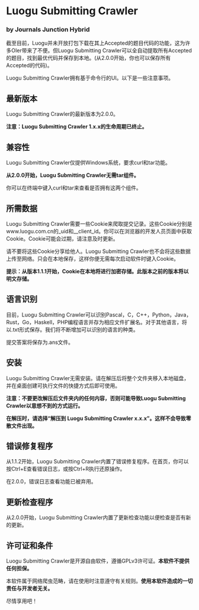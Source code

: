 # Luogu Submitting Crawler
### by Journals Junction Hybrid
截至目前，Luogu并未开放打包下载在其上Accepted的题目代码的功能，这为许多OIer带来了不便。但Luogu Submitting Crawler可以全自动提取所有Accepted的题目，找到最优代码并保存到本地。(从2.0.0开始，你也可以保存所有Accepted的代码)。

Luogu Submitting Crawler拥有基于命令行的UI。以下是一些注意事项。
## 最新版本
Luogu Submitting Crawler的最新版本为2.0.0。

**注意：Luogu Submitting Crawler 1.x.x的生命周期已终止。**

## 兼容性
Luogu Submitting Crawler仅提供Windows系统，要求curl和tar功能。

**从2.0.0开始，Luogu Submitting Crawler无需tar组件。**

你可以在终端中键入curl和tar来查看是否拥有这两个组件。
## 所需数据
Luogu Submitting Crawler需要一些Cookie来爬取提交记录。这些Cookie分别是www.luogu.com.cn的_uid和__client_id。你可以在浏览器的开发人员页面中获取Cookie。Cookie可能会过期，请注意及时更新。

请不要将这些Cookie分享给他人。Luogu Submitting Crawler也不会将这些数据上传至网络。只会在本地保存，这样你便无需每次启动软件时键入Cookie。

**提示：从版本1.1.1开始，Cookie在本地将进行加密存储。此版本之前的版本将以明文存储。**

## 语言识别
目前，Luogu Submitting Crawler可以识别Pascal，C，C++，Python，Java，Rust，Go，Haskell，PHP编程语言并存为相应文件扩展名。对于其他语言，将以.txt形式保存。我们将不断增加可以识别的语言的种类。

提交答案将保存为.ans文件。
## 安装
Luogu Submitting Crawler无需安装。请在解压后将整个文件夹移入本地磁盘，并在桌面创建可执行文件的快捷方式后即可使用。

**注意：不要更改解压后文件夹内的任何内容，否则可能导致Luogu Submitting Crawler以意想不到的方式运行。**

**在解压时，请选择“解压到 Luogu Submitting Crawler x.x.x”。这样不会导致零散文件出现。**

## 错误修复程序
从1.1.2开始，Luogu Submitting Crawler内置了错误修复程序。在首页，你可以按Ctrl+E查看错误日志，或按Ctrl+R执行还原操作。

在2.0.0，错误日志查看功能已被弃用。

## 更新检查程序
从2.0.0开始，Luogu Submitting Crawler内置了更新检查功能以便检查是否有新的更新。


## 许可证和条件
Luogu Submitting Crawler是开源自由软件，遵循GPLv3许可证。**本软件不提供任何担保。**


本软件属于网络爬虫范畴，请在使用时注意遵守有关规则。**使用本软件造成的一切责任与开发者无关。**

尽情享用吧！
